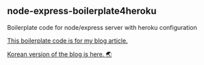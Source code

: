 ## node-express-boilerplate4heroku
Boilerplate code for node/express server with heroku configuration

[This boilerplate code is for my blog article.](https://medium.com/@yoobi55/setting-up-heroku-server-with-node-js-express-eng-b0c8cc61a2a9) 

[Korean version of the blog is here. :earth_asia:](https://medium.com/@yoobi55/express-node-js-%EB%A5%BC-%EC%9D%B4%EC%9A%A9%ED%95%B4-%EC%84%9C%EB%B2%84%EB%A5%BC-%EB%A7%8C%EB%93%A4%EC%96%B4-heroku%EC%97%90-%EC%98%AC%EB%A6%AC%EB%8A%94-%EB%B0%A9%EB%B2%95-3a5134fc8743)
